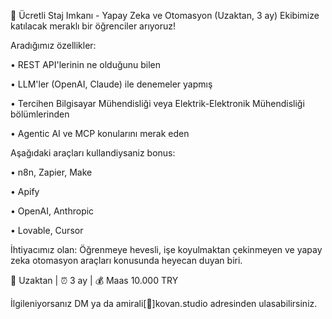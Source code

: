🚀 Ücretli Staj Imkanı - Yapay Zeka ve Otomasyon (Uzaktan, 3 ay)
Ekibimize katılacak meraklı bir öğrenciler arıyoruz!

Aradığımız özellikler:

• REST API'lerinin ne olduğunu bilen

• LLM'ler (OpenAI, Claude) ile denemeler yapmış

• Tercihen Bilgisayar Mühendisliği veya Elektrik-Elektronik Mühendisliği bölümlerinden

• Agentic AI ve MCP konularını merak eden

Aşağıdaki araçları kullandiysaniz bonus:

• n8n, Zapier, Make

• Apify

• OpenAI, Anthropic

• Lovable, Cursor

İhtiyacımız olan: Öğrenmeye hevesli, işe koyulmaktan çekinmeyen ve yapay zeka otomasyon araçları konusunda heyecan duyan biri.

📍 Uzaktan | ⏰ 3 ay | 💰 Maas 10.000 TRY

İlgileniyorsanız DM ya da amirali[🐎]kovan.studio adresinden ulasabilirsiniz.
